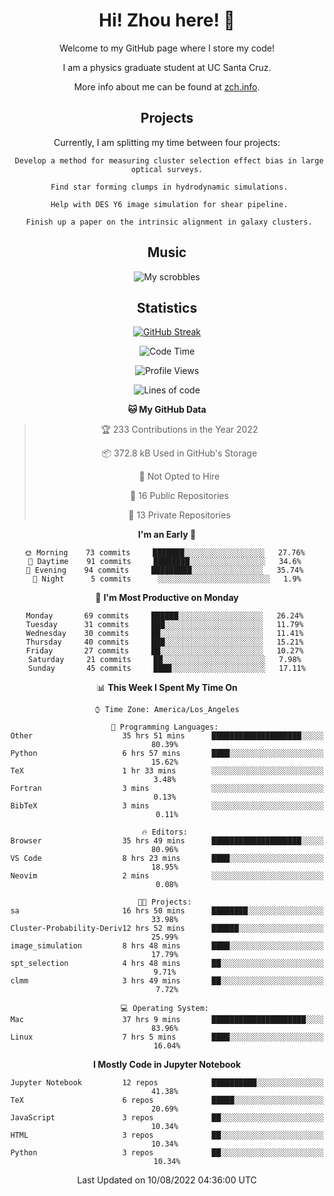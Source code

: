 <div align="center">
<h1> Hi! Zhou here! 👋 </h1>


Welcome to my GitHub page where I store my code! 

I am a physics graduate student at UC Santa Cruz. 

More info about me can be found at [zch.info](www.zch.info).

## Projects

Currently, I am splitting my time between four projects:
```
 Develop a method for measuring cluster selection effect bias in large optical surveys.
 
 Find star forming clumps in hydrodynamic simulations.
 
 Help with DES Y6 image simulation for shear pipeline.
 
 Finish up a paper on the intrinsic alignment in galaxy clusters.
```

## Music
![My scrobbles](https://lastfm-recently-played.vercel.app/api?user=zchvsre)


## Statistics

[![GitHub Streak](https://github-readme-streak-stats.herokuapp.com/?user=zhouconghao&theme=highcontrast)](https://git.io/streak-stats)

<!--START_SECTION:waka-->
![Code Time](http://img.shields.io/badge/Code%20Time-193%20hrs%2046%20mins-blue)

![Profile Views](http://img.shields.io/badge/Profile%20Views-113-blue)

![Lines of code](https://img.shields.io/badge/From%20Hello%20World%20I%27ve%20Written-617%20Thousand%20lines%20of%20code-blue)

**🐱 My GitHub Data** 

> 🏆 233 Contributions in the Year 2022
 > 
> 📦 372.8 kB Used in GitHub's Storage 
 > 
> 🚫 Not Opted to Hire
 > 
> 📜 16 Public Repositories 
 > 
> 🔑 13 Private Repositories  
 > 
**I'm an Early 🐤** 

```text
🌞 Morning    73 commits     ███████░░░░░░░░░░░░░░░░░░   27.76% 
🌆 Daytime    91 commits     ████████░░░░░░░░░░░░░░░░░   34.6% 
🌃 Evening    94 commits     █████████░░░░░░░░░░░░░░░░   35.74% 
🌙 Night      5 commits      ░░░░░░░░░░░░░░░░░░░░░░░░░   1.9%

```
📅 **I'm Most Productive on Monday** 

```text
Monday       69 commits     ██████░░░░░░░░░░░░░░░░░░░   26.24% 
Tuesday      31 commits     ███░░░░░░░░░░░░░░░░░░░░░░   11.79% 
Wednesday    30 commits     ██░░░░░░░░░░░░░░░░░░░░░░░   11.41% 
Thursday     40 commits     ███░░░░░░░░░░░░░░░░░░░░░░   15.21% 
Friday       27 commits     ██░░░░░░░░░░░░░░░░░░░░░░░   10.27% 
Saturday     21 commits     ██░░░░░░░░░░░░░░░░░░░░░░░   7.98% 
Sunday       45 commits     ████░░░░░░░░░░░░░░░░░░░░░   17.11%

```


📊 **This Week I Spent My Time On** 

```text
⌚︎ Time Zone: America/Los_Angeles

💬 Programming Languages: 
Other                    35 hrs 51 mins      ████████████████████░░░░░   80.39% 
Python                   6 hrs 57 mins       ████░░░░░░░░░░░░░░░░░░░░░   15.62% 
TeX                      1 hr 33 mins        ░░░░░░░░░░░░░░░░░░░░░░░░░   3.48% 
Fortran                  3 mins              ░░░░░░░░░░░░░░░░░░░░░░░░░   0.13% 
BibTeX                   3 mins              ░░░░░░░░░░░░░░░░░░░░░░░░░   0.11%

🔥 Editors: 
Browser                  35 hrs 49 mins      ████████████████████░░░░░   80.96% 
VS Code                  8 hrs 23 mins       ████░░░░░░░░░░░░░░░░░░░░░   18.95% 
Neovim                   2 mins              ░░░░░░░░░░░░░░░░░░░░░░░░░   0.08%

🐱‍💻 Projects: 
sa                       16 hrs 50 mins      ████████░░░░░░░░░░░░░░░░░   33.98% 
Cluster-Probability-Deriv12 hrs 52 mins      ██████░░░░░░░░░░░░░░░░░░░   25.99% 
image_simulation         8 hrs 48 mins       ████░░░░░░░░░░░░░░░░░░░░░   17.79% 
spt_selection            4 hrs 48 mins       ██░░░░░░░░░░░░░░░░░░░░░░░   9.71% 
clmm                     3 hrs 49 mins       ██░░░░░░░░░░░░░░░░░░░░░░░   7.72%

💻 Operating System: 
Mac                      37 hrs 9 mins       █████████████████████░░░░   83.96% 
Linux                    7 hrs 5 mins        ████░░░░░░░░░░░░░░░░░░░░░   16.04%

```

**I Mostly Code in Jupyter Notebook** 

```text
Jupyter Notebook         12 repos            ██████████░░░░░░░░░░░░░░░   41.38% 
TeX                      6 repos             █████░░░░░░░░░░░░░░░░░░░░   20.69% 
JavaScript               3 repos             ██░░░░░░░░░░░░░░░░░░░░░░░   10.34% 
HTML                     3 repos             ██░░░░░░░░░░░░░░░░░░░░░░░   10.34% 
Python                   3 repos             ██░░░░░░░░░░░░░░░░░░░░░░░   10.34%

```



 Last Updated on 10/08/2022 04:36:00 UTC
<!--END_SECTION:waka-->

<!-- ![](https://raw.githubusercontent.com/zhouconghao/github-stats/master/generated/overview.svg#gh-dark-mode-only)
![](https://raw.githubusercontent.com/zhouconghao/github-stats/master/generated/overview.svg#gh-light-mode-only)

![](https://raw.githubusercontent.com/zhouconghao/github-stats/master/generated/languages.svg#gh-dark-mode-only)
![](https://raw.githubusercontent.com/zhouconghao/github-stats/master/generated/languages.svg#gh-light-mode-only) -->

</div>


<!--
**zchvsre/zchvsre** is a ✨ _special_ ✨ repository because its `README.md` (this file) appears on your GitHub profile.

Here are some ideas to get you started:

- 🔭 I’m currently working on ...
- 🌱 I’m currently learning ...
- 👯 I’m looking to collaborate on ...
- 🤔 I’m looking for help with ...
- 💬 Ask me about ...
- 📫 How to reach me: ...
- 😄 Pronouns: ...
- ⚡ Fun fact: ...
-->
 
 </p>
